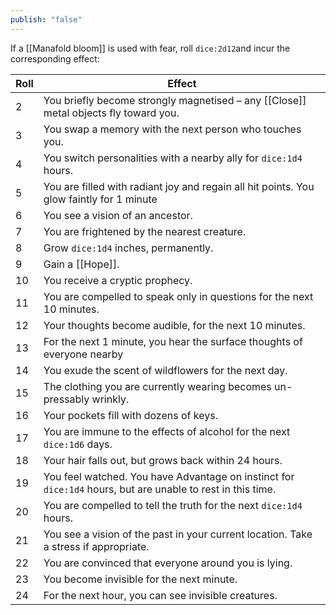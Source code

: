 ```yaml
---
publish: "false"
---
```


If a [[Manafold bloom]] is used with fear, roll `dice:2d12`and incur the corresponding effect:

| Roll | Effect                                                                                                      |
| ---- | ----------------------------------------------------------------------------------------------------------- |
| 2    | You briefly become strongly magnetised – any [[Close]] metal objects fly toward you.                        |
| 3    | You swap a memory with the next person who touches you.                                                     |
| 4    | You switch personalities with a nearby ally for `dice:1d4` hours.                                           |
| 5    | You are filled with radiant joy and regain all hit points. You glow faintly for 1 minute                    |
| 6    | You see a vision of an ancestor.                                                                            |
| 7    | You are frightened by the nearest creature.                                                                 |
| 8    | Grow `dice:1d4` inches, permanently.                                                                        |
| 9    | Gain a [[Hope]].                                                                                            |
| 10   | You receive a cryptic prophecy.                                                                             |
| 11   | You are compelled to speak only in questions for the next 10 minutes.                                       |
| 12   | Your thoughts become audible, for the next 10 minutes.                                                      |
| 13   | For the next 1 minute, you hear the surface thoughts of everyone nearby                                     |
| 14   | You exude the scent of wildflowers for the next day.                                                        |
| 15   | The clothing you are currently wearing becomes un-pressably wrinkly.                                        |
| 16   | Your pockets fill with dozens of keys.                                                                      |
| 17   | You are immune to the effects of alcohol for the next `dice:1d6` days.                                      |
| 18   | Your hair falls out, but grows back within 24 hours.                                                        |
| 19   | You feel watched. You have Advantage on instinct for `dice:1d4` hours, but are unable to rest in this time. |
| 20   | You are compelled to tell the truth for the next `dice:1d4` hours.                                          |
| 21   | You see a vision of the past in your current location. Take a stress if appropriate.                        |
| 22   | You are convinced that everyone around you is lying.                                                        |
| 23   | You become invisible for the next minute.                                                                   |
| 24   | For the next hour, you can see invisible creatures.                                                         |

